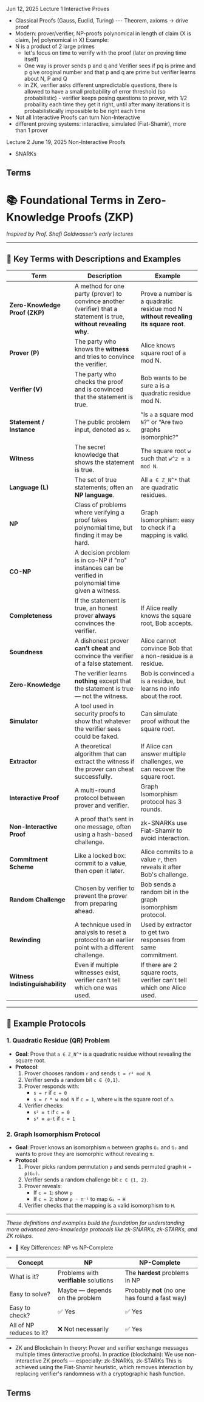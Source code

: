 Jun 12, 2025
Lecture 1
Interactive Proves

- Classical Proofs (Gauss, Euclid, Turing) --- Theorem, axioms -> drive proof
- Modern: prover/verifier, NP-proofs polynomical in length of claim (X is claim, |w| polynomical in X)
  Example:
- N is a product of 2 large primes
    - let's focus on time to verrify with the proof (later on proving time itself)
    - One way is prover sends p and q and Verifier sees if pq is prime and p give oroginal number and that p and q are
      prime but verifier learns about N, P and Q
    - in ZK, verifier asks different unpredictable questions, there is allowed to have a small probability of error
      threshold (so probabilistic) - verifier keeps posing questions to prover, with 1/2 probaility each time they get
      it
      right, until after many iterations it is probabilistically impossible to be right each time
- Not all Interactive Proofs can turn Non-Interactive
- different proving systems: interactive, simulated (Fiat-Shamir), more than 1 prover

Lecture 2 June 19, 2025
Non-Interactive Proofs

- SNARKs

## Terms

# 📚 Foundational Terms in Zero-Knowledge Proofs (ZKP)

*Inspired by Prof. Shafi Goldwasser’s early lectures*

---

## 🧠 Key Terms with Descriptions and Examples

| **Term**                         | **Description**                                                                                                     | **Example**                                                                        |
|----------------------------------|---------------------------------------------------------------------------------------------------------------------|------------------------------------------------------------------------------------|
| **Zero-Knowledge Proof (ZKP)**   | A method for one party (prover) to convince another (verifier) that a statement is true, **without revealing why**. | Prove a number is a quadratic residue mod N **without revealing its square root**. |
| **Prover (P)**                   | The party who knows the **witness** and tries to convince the verifier.                                             | Alice knows square root of a mod N.                                                |
| **Verifier (V)**                 | The party who checks the proof and is convinced that the statement is true.                                         | Bob wants to be sure a is a quadratic residue mod N.                               |
| **Statement / Instance**         | The public problem input, denoted as `x`.                                                                           | “Is `a` a square mod `N`?” or “Are two graphs isomorphic?”                         |
| **Witness**                      | The secret knowledge that shows the statement is true.                                                              | The square root `w` such that `w^2 ≡ a mod N`.                                     |
| **Language (L)**                 | The set of true statements; often an **NP language**.                                                               | All `a ∈ ℤ_N^*` that are quadratic residues.                                       |
| **NP**                           | Class of problems where verifying a proof takes polynomial time, but finding it may be hard.                        | Graph Isomorphism: easy to check if a mapping is valid.                            |
| **CO-NP**                        | A decision problem is in co-NP if "no" instances can be verified in polynomial time given a witness.                |                                                                                    |
| **Completeness**                 | If the statement is true, an honest prover **always** convinces the verifier.                                       | If Alice really knows the square root, Bob accepts.                                |
| **Soundness**                    | A dishonest prover **can’t cheat** and convince the verifier of a false statement.                                  | Alice cannot convince Bob that a non-residue is a residue.                         |
| **Zero-Knowledge**               | The verifier learns **nothing** except that the statement is true — not the witness.                                | Bob is convinced `a` is a residue, but learns no info about the root.              |
| **Simulator**                    | A tool used in security proofs to show that whatever the verifier sees could be faked.                              | Can simulate proof without the square root.                                        |
| **Extractor**                    | A theoretical algorithm that can extract the witness if the prover can cheat successfully.                          | If Alice can answer multiple challenges, we can recover the square root.           |
| **Interactive Proof**            | A multi-round protocol between prover and verifier.                                                                 | Graph Isomorphism protocol has 3 rounds.                                           |
| **Non-Interactive Proof**        | A proof that’s sent in one message, often using a hash-based challenge.                                             | zk-SNARKs use Fiat-Shamir to avoid interaction.                                    |
| **Commitment Scheme**            | Like a locked box: commit to a value, then open it later.                                                           | Alice commits to a value `r`, then reveals it after Bob's challenge.               |
| **Random Challenge**             | Chosen by verifier to prevent the prover from preparing ahead.                                                      | Bob sends a random bit in the graph isomorphism protocol.                          |
| **Rewinding**                    | A technique used in analysis to reset a protocol to an earlier point with a different challenge.                    | Used by extractor to get two responses from same commitment.                       |
| **Witness Indistinguishability** | Even if multiple witnesses exist, verifier can’t tell which one was used.                                           | If there are 2 square roots, verifier can't tell which one Alice used.             |

---

## 🧪 Example Protocols

### 1. Quadratic Residue (QR) Problem

- **Goal**: Prove that `a ∈ ℤ_N^*` is a quadratic residue without revealing the square root.
- **Protocol**:
    1. Prover chooses random `r` and sends `t = r² mod N`.
    2. Verifier sends a random bit `c ∈ {0,1}`.
    3. Prover responds with:
        - `s = r` if `c = 0`
        - `s = r * w mod N` if `c = 1`, where `w` is the square root of `a`.
    4. Verifier checks:
        - `s² ≡ t` if `c = 0`
        - `s² ≡ a·t` if `c = 1`

### 2. Graph Isomorphism Protocol

- **Goal**: Prover knows an isomorphism `π` between graphs `G₁` and `G₂` and wants to prove they are isomorphic without
  revealing `π`.
- **Protocol**:
    1. Prover picks random permutation `ρ` and sends permuted graph `H = ρ(G₁)`.
    2. Verifier sends a random challenge bit `c ∈ {1, 2}`.
    3. Prover reveals:
        - If `c = 1`: show `ρ`
        - If `c = 2`: show `ρ ◦ π⁻¹` to map `G₂ → H`
    4. Verifier checks that the mapping is a valid isomorphism to `H`.

---

*These definitions and examples build the foundation for understanding more advanced zero-knowledge protocols like
zk-SNARKs, zk-STARKs, and ZK rollups.*

- 🔑 Key Differences: NP vs NP-Complete

| Concept                  | NP                                     | NP-Complete                                    |
|--------------------------|----------------------------------------|------------------------------------------------|
| What is it?              | Problems with **verifiable** solutions | The **hardest** problems in NP                 |
| Easy to solve?           | Maybe — depends on the problem         | Probably **not** (no one has found a fast way) |
| Easy to check?           | ✅ Yes                                  | ✅ Yes                                          |
| All of NP reduces to it? | ❌ Not necessarily                      | ✅ Yes                                          |

- ZK and Blockchain
  In theory: Prover and verifier exchange messages multiple times (interactive proofs).
  In practice (blockchain): We use non-interactive ZK proofs — especially: zk-SNARKs, zk-STARKs
  This is achieved using the Fiat-Shamir heuristic, which removes interaction by replacing verifier's randomness with a
  cryptographic hash function.

## Terms 